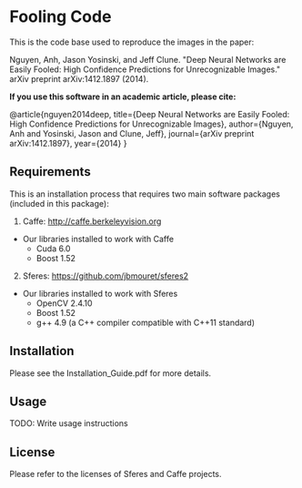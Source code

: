 # Fooling Code

This is the code base used to reproduce the images in the paper:

Nguyen, Anh, Jason Yosinski, and Jeff Clune. "Deep Neural Networks are Easily Fooled: High Confidence Predictions for Unrecognizable Images." arXiv preprint arXiv:1412.1897 (2014).

**If you use this software in an academic article, please cite:**

@article{nguyen2014deep,
  title={Deep Neural Networks are Easily Fooled: High Confidence Predictions for Unrecognizable Images},
  author={Nguyen, Anh and Yosinski, Jason and Clune, Jeff},
  journal={arXiv preprint arXiv:1412.1897},
  year={2014}
}

## Requirements
This is an installation process that requires two main software packages (included in this package):
1. Caffe: http://caffe.berkeleyvision.org
  * Our libraries installed to work with Caffe
    * Cuda 6.0
    * Boost 1.52
2. Sferes: https://github.com/jbmouret/sferes2
  * Our libraries installed to work with Sferes
    * OpenCV 2.4.10
    * Boost 1.52
    * g++ 4.9 (a C++ compiler compatible with C++11 standard)

## Installation

Please see the Installation_Guide.pdf for more details.

## Usage

TODO: Write usage instructions

## License

Please refer to the licenses of Sferes and Caffe projects.
